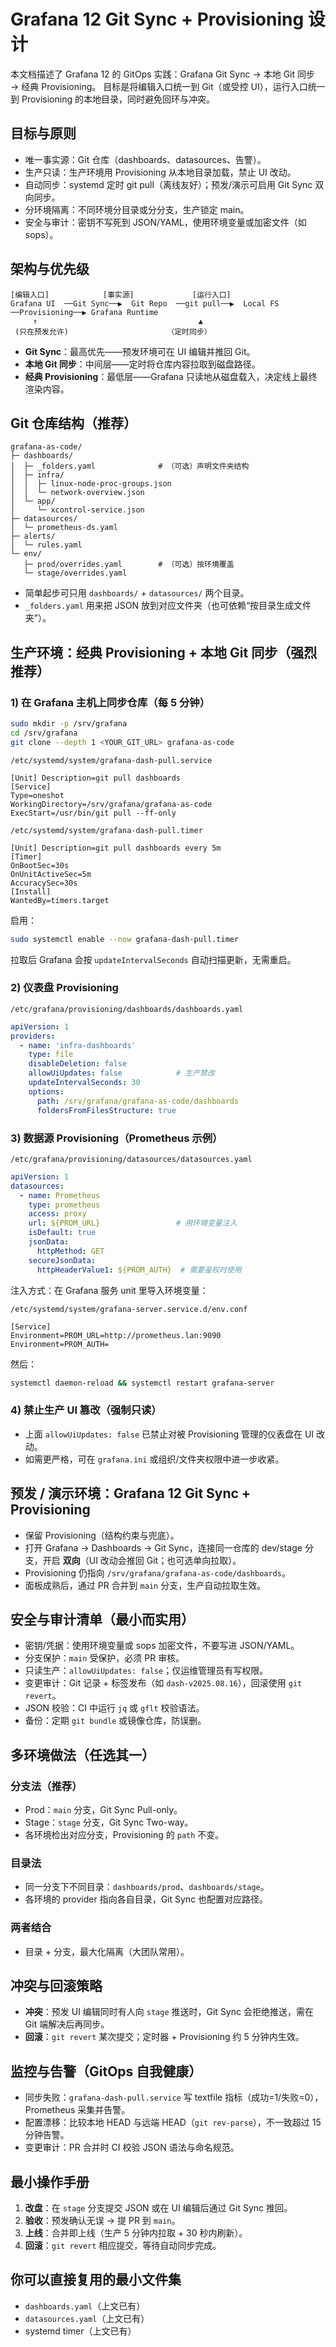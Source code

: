 # Grafana 12 Git Sync + Provisioning 设计

本文档描述了 Grafana 12 的 GitOps 实践：Grafana Git Sync → 本地 Git 同步 → 经典 Provisioning。
目标是将编辑入口统一到 Git（或受控 UI），运行入口统一到 Provisioning 的本地目录，同时避免回环与冲突。

## 目标与原则

- 唯一事实源：Git 仓库（dashboards、datasources、告警）。
- 生产只读：生产环境用 Provisioning 从本地目录加载，禁止 UI 改动。
- 自动同步：systemd 定时 git pull（离线友好）；预发/演示可启用 Git Sync 双向同步。
- 分环境隔离：不同环境分目录或分分支，生产锁定 main。
- 安全与审计：密钥不写死到 JSON/YAML，使用环境变量或加密文件（如 sops）。

## 架构与优先级

```
[编辑入口]            [事实源]             [运行入口]
Grafana UI  ──Git Sync──▶  Git Repo  ──git pull──▶  Local FS  ──Provisioning──▶ Grafana Runtime
     ↑                                    ▲
 (只在预发允许)                      （定时同步）
```

- **Git Sync**：最高优先——预发环境可在 UI 编辑并推回 Git。
- **本地 Git 同步**：中间层——定时将仓库内容拉取到磁盘路径。
- **经典 Provisioning**：最低层——Grafana 只读地从磁盘载入，决定线上最终渲染内容。

## Git 仓库结构（推荐）

```
grafana-as-code/
├─ dashboards/
│  ├─ _folders.yaml              # （可选）声明文件夹结构
│  ├─ infra/
│  │  ├─ linux-node-proc-groups.json
│  │  └─ network-overview.json
│  └─ app/
│     └─ xcontrol-service.json
├─ datasources/
│  └─ prometheus-ds.yaml
├─ alerts/
│  └─ rules.yaml
└─ env/
   ├─ prod/overrides.yaml        # （可选）按环境覆盖
   └─ stage/overrides.yaml
```

- 简单起步可只用 `dashboards/` + `datasources/` 两个目录。
- `_folders.yaml` 用来把 JSON 放到对应文件夹（也可依赖“按目录生成文件夹”）。

## 生产环境：经典 Provisioning + 本地 Git 同步（强烈推荐）

### 1) 在 Grafana 主机上同步仓库（每 5 分钟）

```bash
sudo mkdir -p /srv/grafana
cd /srv/grafana
git clone --depth 1 <YOUR_GIT_URL> grafana-as-code
```

`/etc/systemd/system/grafana-dash-pull.service`

```
[Unit] Description=git pull dashboards
[Service]
Type=oneshot
WorkingDirectory=/srv/grafana/grafana-as-code
ExecStart=/usr/bin/git pull --ff-only
```

`/etc/systemd/system/grafana-dash-pull.timer`

```
[Unit] Description=git pull dashboards every 5m
[Timer]
OnBootSec=30s
OnUnitActiveSec=5m
AccuracySec=30s
[Install]
WantedBy=timers.target
```

启用：

```bash
sudo systemctl enable --now grafana-dash-pull.timer
```

拉取后 Grafana 会按 `updateIntervalSeconds` 自动扫描更新，无需重启。

### 2) 仪表盘 Provisioning

`/etc/grafana/provisioning/dashboards/dashboards.yaml`

```yaml
apiVersion: 1
providers:
  - name: 'infra-dashboards'
    type: file
    disableDeletion: false
    allowUiUpdates: false            # 生产禁改
    updateIntervalSeconds: 30
    options:
      path: /srv/grafana/grafana-as-code/dashboards
      foldersFromFilesStructure: true
```

### 3) 数据源 Provisioning（Prometheus 示例）

`/etc/grafana/provisioning/datasources/datasources.yaml`

```yaml
apiVersion: 1
datasources:
  - name: Prometheus
    type: prometheus
    access: proxy
    url: ${PROM_URL}                 # 用环境变量注入
    isDefault: true
    jsonData:
      httpMethod: GET
    secureJsonData:
      httpHeaderValue1: ${PROM_AUTH}  # 需要鉴权时使用
```

注入方式：在 Grafana 服务 unit 里导入环境变量：

`/etc/systemd/system/grafana-server.service.d/env.conf`

```
[Service]
Environment=PROM_URL=http://prometheus.lan:9090
Environment=PROM_AUTH=
```

然后：

```bash
systemctl daemon-reload && systemctl restart grafana-server
```

### 4) 禁止生产 UI 篡改（强制只读）

- 上面 `allowUiUpdates: false` 已禁止对被 Provisioning 管理的仪表盘在 UI 改动。
- 如需更严格，可在 `grafana.ini` 或组织/文件夹权限中进一步收紧。

## 预发 / 演示环境：Grafana 12 Git Sync + Provisioning

- 保留 Provisioning（结构约束与兜底）。
- 打开 Grafana → Dashboards → Git Sync，连接同一仓库的 dev/stage 分支，开启 **双向**（UI 改动会推回 Git；也可选单向拉取）。
- Provisioning 仍指向 `/srv/grafana/grafana-as-code/dashboards`。
- 面板成熟后，通过 PR 合并到 `main` 分支，生产自动拉取生效。

## 安全与审计清单（最小而实用）

- 密钥/凭据：使用环境变量或 sops 加密文件，不要写进 JSON/YAML。
- 分支保护：`main` 受保护，必须 PR 审核。
- 只读生产：`allowUiUpdates: false`；仅运维管理员有写权限。
- 变更审计：Git 记录 + 标签发布（如 `dash-v2025.08.16`），回滚使用 `git revert`。
- JSON 校验：CI 中运行 `jq` 或 `gflt` 校验语法。
- 备份：定期 `git bundle` 或镜像仓库，防误删。

## 多环境做法（任选其一）

### 分支法（推荐）

- Prod：`main` 分支，Git Sync Pull-only。
- Stage：`stage` 分支，Git Sync Two-way。
- 各环境检出对应分支，Provisioning 的 `path` 不变。

### 目录法

- 同一分支下不同目录：`dashboards/prod`、`dashboards/stage`。
- 各环境的 provider 指向各自目录，Git Sync 也配置对应路径。

### 两者结合

- 目录 + 分支，最大化隔离（大团队常用）。

## 冲突与回滚策略

- **冲突**：预发 UI 编辑同时有人向 `stage` 推送时，Git Sync 会拒绝推送，需在 Git 端解决后再同步。
- **回滚**：`git revert` 某次提交；定时器 + Provisioning 约 5 分钟内生效。

## 监控与告警（GitOps 自我健康）

- 同步失败：`grafana-dash-pull.service` 写 textfile 指标（成功=1/失败=0），Prometheus 采集并告警。
- 配置漂移：比较本地 HEAD 与远端 HEAD（`git rev-parse`），不一致超过 15 分钟告警。
- 变更审计：PR 合并时 CI 校验 JSON 语法与命名规范。

## 最小操作手册

1. **改盘**：在 `stage` 分支提交 JSON 或在 UI 编辑后通过 Git Sync 推回。
2. **验收**：预发确认无误 → 提 PR 到 `main`。
3. **上线**：合并即上线（生产 5 分钟内拉取 + 30 秒内刷新）。
4. **回滚**：`git revert` 相应提交，等待自动同步完成。

## 你可以直接复用的最小文件集

- `dashboards.yaml`（上文已有）
- `datasources.yaml`（上文已有）
- systemd timer（上文已有）

